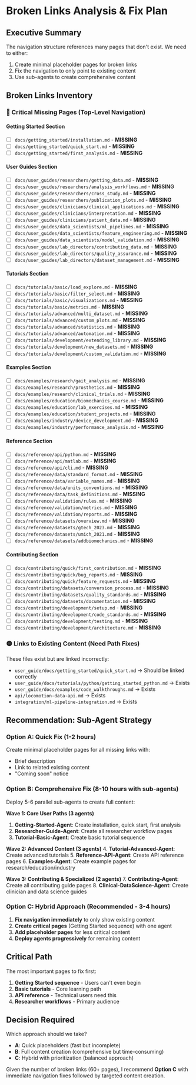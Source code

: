 # Broken Links Analysis & Fix Plan

## Executive Summary
The navigation structure references many pages that don't exist. We need to either:
1. Create minimal placeholder pages for broken links
2. Fix the navigation to only point to existing content
3. Use sub-agents to create comprehensive content

## Broken Links Inventory

### 🔴 Critical Missing Pages (Top-Level Navigation)

#### Getting Started Section
- [ ] `docs/getting_started/installation.md` - **MISSING**
- [ ] `docs/getting_started/quick_start.md` - **MISSING**  
- [ ] `docs/getting_started/first_analysis.md` - **MISSING**

#### User Guides Section  
- [ ] `docs/user_guides/researchers/getting_data.md` - **MISSING**
- [ ] `docs/user_guides/researchers/analysis_workflows.md` - **MISSING**
- [ ] `docs/user_guides/researchers/cross_study.md` - **MISSING**
- [ ] `docs/user_guides/researchers/publication_plots.md` - **MISSING**
- [ ] `docs/user_guides/clinicians/clinical_applications.md` - **MISSING**
- [ ] `docs/user_guides/clinicians/interpretation.md` - **MISSING**
- [ ] `docs/user_guides/clinicians/patient_data.md` - **MISSING**
- [ ] `docs/user_guides/data_scientists/ml_pipelines.md` - **MISSING**
- [ ] `docs/user_guides/data_scientists/feature_engineering.md` - **MISSING**
- [ ] `docs/user_guides/data_scientists/model_validation.md` - **MISSING**
- [ ] `docs/user_guides/lab_directors/contributing_data.md` - **MISSING**
- [ ] `docs/user_guides/lab_directors/quality_assurance.md` - **MISSING**
- [ ] `docs/user_guides/lab_directors/dataset_management.md` - **MISSING**

#### Tutorials Section
- [ ] `docs/tutorials/basic/load_explore.md` - **MISSING**
- [ ] `docs/tutorials/basic/filter_select.md` - **MISSING**
- [ ] `docs/tutorials/basic/visualizations.md` - **MISSING**
- [ ] `docs/tutorials/basic/metrics.md` - **MISSING**
- [ ] `docs/tutorials/advanced/multi_dataset.md` - **MISSING**
- [ ] `docs/tutorials/advanced/custom_plots.md` - **MISSING**
- [ ] `docs/tutorials/advanced/statistics.md` - **MISSING**
- [ ] `docs/tutorials/advanced/automation.md` - **MISSING**
- [ ] `docs/tutorials/development/extending_library.md` - **MISSING**
- [ ] `docs/tutorials/development/new_datasets.md` - **MISSING**
- [ ] `docs/tutorials/development/custom_validation.md` - **MISSING**

#### Examples Section
- [ ] `docs/examples/research/gait_analysis.md` - **MISSING**
- [ ] `docs/examples/research/prosthetics.md` - **MISSING**
- [ ] `docs/examples/research/clinical_trials.md` - **MISSING**
- [ ] `docs/examples/education/biomechanics_course.md` - **MISSING**
- [ ] `docs/examples/education/lab_exercises.md` - **MISSING**
- [ ] `docs/examples/education/student_projects.md` - **MISSING**
- [ ] `docs/examples/industry/device_development.md` - **MISSING**
- [ ] `docs/examples/industry/performance_analysis.md` - **MISSING**

#### Reference Section
- [ ] `docs/reference/api/python.md` - **MISSING**
- [ ] `docs/reference/api/matlab.md` - **MISSING**
- [ ] `docs/reference/api/cli.md` - **MISSING**
- [ ] `docs/reference/data/standard_format.md` - **MISSING**
- [ ] `docs/reference/data/variable_names.md` - **MISSING**
- [ ] `docs/reference/data/units_conventions.md` - **MISSING**
- [ ] `docs/reference/data/task_definitions.md` - **MISSING**
- [ ] `docs/reference/validation/rules.md` - **MISSING**
- [ ] `docs/reference/validation/metrics.md` - **MISSING**
- [ ] `docs/reference/validation/reports.md` - **MISSING**
- [ ] `docs/reference/datasets/overview.md` - **MISSING**
- [ ] `docs/reference/datasets/gtech_2023.md` - **MISSING**
- [ ] `docs/reference/datasets/umich_2021.md` - **MISSING**
- [ ] `docs/reference/datasets/addbiomechanics.md` - **MISSING**

#### Contributing Section
- [ ] `docs/contributing/quick/first_contribution.md` - **MISSING**
- [ ] `docs/contributing/quick/bug_reports.md` - **MISSING**
- [ ] `docs/contributing/quick/feature_requests.md` - **MISSING**
- [ ] `docs/contributing/datasets/conversion_process.md` - **MISSING**
- [ ] `docs/contributing/datasets/quality_standards.md` - **MISSING**
- [ ] `docs/contributing/datasets/documentation.md` - **MISSING**
- [ ] `docs/contributing/development/setup.md` - **MISSING**
- [ ] `docs/contributing/development/code_standards.md` - **MISSING**
- [ ] `docs/contributing/development/testing.md` - **MISSING**
- [ ] `docs/contributing/development/architecture.md` - **MISSING**

### 🟡 Links to Existing Content (Need Path Fixes)

These files exist but are linked incorrectly:
- `user_guide/docs/getting_started/quick_start.md` → Should be linked correctly
- `user_guide/docs/tutorials/python/getting_started_python.md` → Exists
- `user_guide/docs/examples/code_walkthroughs.md` → Exists
- `api/locomotion-data-api.md` → Exists
- `integration/ml-pipeline-integration.md` → Exists

## Recommendation: Sub-Agent Strategy

### **Option A: Quick Fix (1-2 hours)**
Create minimal placeholder pages for all missing links with:
- Brief description
- Link to related existing content
- "Coming soon" notice

### **Option B: Comprehensive Fix (8-10 hours with sub-agents)**
Deploy 5-6 parallel sub-agents to create full content:

**Wave 1: Core User Paths (3 agents)**
1. **Getting-Started-Agent**: Create installation, quick start, first analysis
2. **Researcher-Guide-Agent**: Create all researcher workflow pages
3. **Tutorial-Basic-Agent**: Create basic tutorial sequence

**Wave 2: Advanced Content (3 agents)**
4. **Tutorial-Advanced-Agent**: Create advanced tutorials
5. **Reference-API-Agent**: Create API reference pages
6. **Examples-Agent**: Create example pages for research/education/industry

**Wave 3: Contributing & Specialized (2 agents)**
7. **Contributing-Agent**: Create all contributing guide pages
8. **Clinical-DataScience-Agent**: Create clinician and data science guides

### **Option C: Hybrid Approach (Recommended - 3-4 hours)**
1. **Fix navigation immediately** to only show existing content
2. **Create critical pages** (Getting Started sequence) with one agent
3. **Add placeholder pages** for less critical content
4. **Deploy agents progressively** for remaining content

## Critical Path

The most important pages to fix first:
1. **Getting Started sequence** - Users can't even begin
2. **Basic tutorials** - Core learning path
3. **API reference** - Technical users need this
4. **Researcher workflows** - Primary audience

## Decision Required

Which approach should we take?
- **A**: Quick placeholders (fast but incomplete)
- **B**: Full content creation (comprehensive but time-consuming)
- **C**: Hybrid with prioritization (balanced approach)

Given the number of broken links (60+ pages), I recommend **Option C** with immediate navigation fixes followed by targeted content creation.